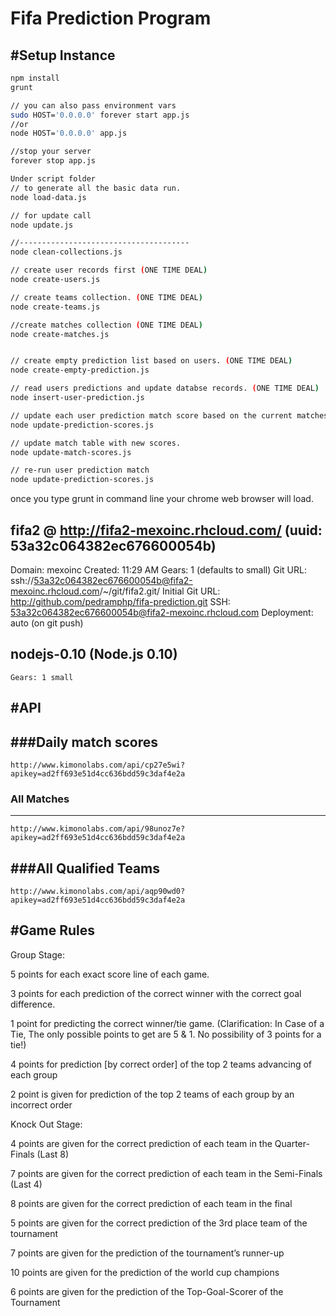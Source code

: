 Fifa Prediction Program
===============

#Setup Instance
---------------------
```sh
npm install
grunt

// you can also pass environment vars
sudo HOST='0.0.0.0' forever start app.js   
//or
node HOST='0.0.0.0' app.js

//stop your server
forever stop app.js

Under script folder
// to generate all the basic data run.
node load-data.js

// for update call
node update.js

//--------------------------------------
node clean-collections.js

// create user records first (ONE TIME DEAL)
node create-users.js

// create teams collection. (ONE TIME DEAL)
node create-teams.js

//create matches collection (ONE TIME DEAL)
node create-matches.js


// create empty prediction list based on users. (ONE TIME DEAL)
node create-empty-prediction.js

// read users predictions and update databse records. (ONE TIME DEAL)
node insert-user-prediction.js

// update each user prediction match score based on the current matches.
node update-prediction-scores.js

// update match table with new scores.
node update-match-scores.js

// re-run user prediction match
node update-prediction-scores.js


```
once you type grunt in command line your chrome web browser will load.


fifa2 @ http://fifa2-mexoinc.rhcloud.com/ (uuid: 53a32c064382ec676600054b)
--------------------------------------------------------------------------
  Domain:          mexoinc
  Created:         11:29 AM
  Gears:           1 (defaults to small)
  Git URL:         ssh://53a32c064382ec676600054b@fifa2-mexoinc.rhcloud.com/~/git/fifa2.git/
  Initial Git URL: http://github.com/pedramphp/fifa-prediction.git
  SSH:             53a32c064382ec676600054b@fifa2-mexoinc.rhcloud.com
  Deployment:      auto (on git push)

  nodejs-0.10 (Node.js 0.10)
  --------------------------
    Gears: 1 small



#API
------------------

###Daily match scores
---------------------------
```url
http://www.kimonolabs.com/api/cp27e5wi?apikey=ad2ff693e51d4cc636bdd59c3daf4e2a
```

### All Matches
-----------------
```url
http://www.kimonolabs.com/api/98unoz7e?apikey=ad2ff693e51d4cc636bdd59c3daf4e2a
```

###All Qualified Teams
---------------------------
```url
http://www.kimonolabs.com/api/aqp90wd0?apikey=ad2ff693e51d4cc636bdd59c3daf4e2a
```

#Game Rules
-----------------

Group Stage:

5 points for each exact score line of each game.

3 points for each prediction of the correct winner with the correct goal difference.

1 point for predicting the correct winner/tie game. (Clarification: In Case of a Tie, The only possible points to get are 5 & 1. No possibility of 3 points for a tie!)

4 points for prediction [by correct order] of the top 2 teams advancing of each group

2 point is given for prediction of the top 2 teams of each group by an incorrect order

Knock Out Stage:

4 points are given for the correct prediction of each team in the Quarter-Finals (Last 8)

7 points are given for the correct prediction of each team in the Semi-Finals (Last 4)

8 points are given for the correct prediction of each team in the final

5 points are given for the correct prediction of the 3rd place team of the tournament

7 points are given for the prediction of the tournament’s runner-up

10 points are given for the prediction of the world cup champions

6 points are given for the prediction of the Top-Goal-Scorer of the Tournament
